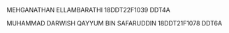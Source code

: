 MEHGANATHAN ELLAMBARATHI
18DDT22F1039
DDT4A

MUHAMMAD DARWISH QAYYUM BIN SAFARUDDIN 
18DDT21F1078
DDT6A
